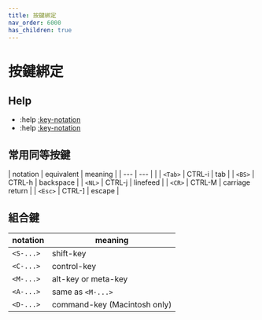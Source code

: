 ```yaml
---
title: 按鍵綁定
nav_order: 6000
has_children: true
---
```



# 按鍵綁定


## Help

* :help [:key-notation](https://neovim.io/doc/user/intro.html#key-notation)
* :help [:key-notation](https://vimhelp.org/intro.txt.html#key-notation)


## 常用同等按鍵

| notation | equivalent | meaning |
| --- | --- |  |
| `<Tab>` | CTRL-i | tab |
| `<BS>` | CTRL-h | backspace |
| `<NL>` | CTRL-j | linefeed |
| `<CR>` | CTRL-M | carriage return |
| `<Esc>` | CTRL-] | escape |


## 組合鍵


| notation | meaning |
| --- | --- |
| `<S-...>` | shift-key |
| `<C-...>` | control-key |
| `<M-...>` | alt-key or meta-key |
| `<A-...>` | same as `<M-...>` |
| `<D-...>` | command-key (Macintosh only) |
